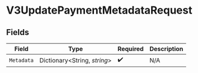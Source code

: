 # V3UpdatePaymentMetadataRequest


## Fields

| Field                        | Type                         | Required                     | Description                  |
| ---------------------------- | ---------------------------- | ---------------------------- | ---------------------------- |
| `Metadata`                   | Dictionary<String, *string*> | :heavy_check_mark:           | N/A                          |